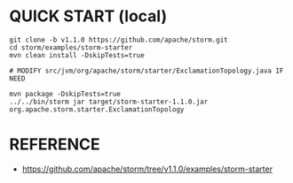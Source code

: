 # QUICK START (local)

```
git clone -b v1.1.0 https://github.com/apache/storm.git
cd storm/examples/storm-starter
mvn clean install -DskipTests=true

# MODIFY src/jvm/org/apache/storm/starter/ExclamationTopology.java IF NEED

mvn package -DskipTests=true
../../bin/storm jar target/storm-starter-1.1.0.jar org.apache.storm.starter.ExclamationTopology
```

# REFERENCE

* https://github.com/apache/storm/tree/v1.1.0/examples/storm-starter

